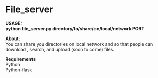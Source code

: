 File_server
===========

<b>USAGE:</b><br/>
<b>python file_server.py directory/to/share/on/local/network PORT</b>

<b>About:</b><br/>
You can share you directories on local network and so that people can download , search, and upload (soon to come) files.

<b>Requirements</b><br/>
Python<br/>
Python-flask
